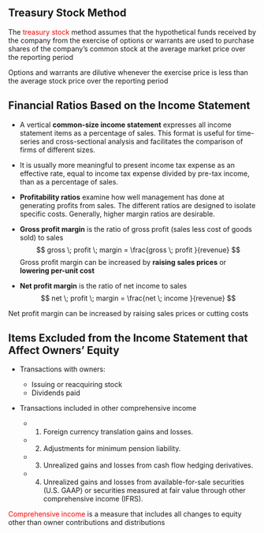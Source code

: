 ## Treasury Stock Method  
<!-- <font color="red">  </font> -->

The <font color="red"> treasury stock </font> method assumes that the hypothetical funds received by the company from the exercise of options or warrants are used to purchase shares of the company’s common stock at the average market price over the reporting period 

Options and warrants are dilutive whenever the exercise price is less than the average stock price over the reporting period 

## Financial Ratios Based on the Income Statement 
- A vertical **common-size income statement** expresses all income statement items as a percentage of sales. This format is useful for time-series and cross-sectional analysis and facilitates the comparison of firms of different sizes. 
- It is usually more meaningful to present income tax expense as an effective rate, equal to income tax expense divided by pre-tax income, than as a percentage of sales. 
- **Profitability ratios** examine how well management has done at generating profits from sales. The different ratios are designed to isolate specific costs. Generally, higher margin ratios are desirable. 
- **Gross profit margin** is the ratio of gross profit (sales less cost of goods sold) to sales 
$$ gross \; profit \; margin = \frac{gross \; profit }{revenue} $$ 
Gross profit margin can be increased by **raising sales prices** or **lowering per-unit cost**

- **Net profit margin** is the ratio of net income to sales 
$$ net \; profit \; margin = \frac{net \; income }{revenue} $$ 

Net profit margin can be increased by raising sales prices or cutting costs  

## Items Excluded from the Income Statement that Affect Owners’ Equity 
- Transactions with owners: 
    - Issuing or reacquiring stock 
    - Dividends paid 

- Transactions included in other comprehensive income
    - 1. Foreign currency translation gains and losses. 
    - 2. Adjustments for minimum pension liability. 
    - 3. Unrealized gains and losses from cash flow hedging derivatives.  
    - 4. Unrealized gains and losses from available-for-sale securities (U.S. GAAP) or securities measured at fair value through other comprehensive income (IFRS). 

<font color="red"> Comprehensive income </font> is a measure that includes all changes to equity other than owner contributions and distributions 












